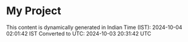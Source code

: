 # My Project

This content is dynamically generated in Indian Time (IST): 2024-10-04 02:01:42 IST
Converted to UTC: 2024-10-03 20:31:42 UTC
